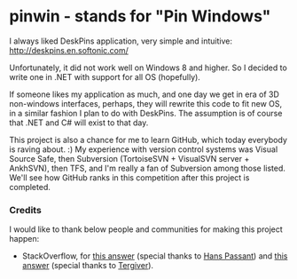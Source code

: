 # pinwin - stands for "Pin Windows"
I always liked DeskPins application, very simple and intuitive:
http://deskpins.en.softonic.com/

Unfortunately, it did not work well on Windows 8 and higher.
So I decided to write one in .NET with support for all OS (hopefully).

If someone likes my application as much, and one day we get in era of 3D non-windows interfaces, perhaps, they will rewrite this code to fit new OS, in a similar fashion I plan to do with DeskPins. The assumption is of course that .NET and C# will exist to that day.

This project is also a chance for me to learn GitHub, which today everybody is raving about. :)
My experience with version control systems was Visual Source Safe, then Subversion (TortoiseSVN + VisualSVN server + AnkhSVN), then TFS, and I'm really a fan of Subversion among those listed. We'll see how GitHub ranks in this competition after this project is completed.

### Credits

I would like to thank below people and communities for making this project happen:
- StackOverflow, for [this answer](http://stackoverflow.com/questions/17897646/gma-useractivitymonitor-setwindowshookex-error-126) (special thanks to [Hans Passant](http://stackoverflow.com/users/17034/hans-passant)) and [this answer](http://stackoverflow.com/questions/4604023/unable-to-read-another-applications-caption) (special thanks to [Tergiver](http://stackoverflow.com/users/351385/tergiver)).
